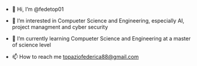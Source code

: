 - 👋 Hi, I’m @fedetop01
- 👀 I’m interested in Compueter Science and Engineering, especially AI, project managment and cyber security
- 🌱 I’m currently learning Compueter Science and Engineering at a master of science level

- 📫 How to reach me topaziofederica88@gmail.com

<!---
fedetop01/fedetop01 is a ✨ special ✨ repository because its `README.md` (this file) appears on your GitHub profile.
You can click the Preview link to take a look at your changes.
--->
